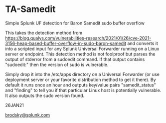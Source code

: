# TA-Samedit

Simple Splunk UF detection for Baron Samedit sudo buffer overflow

This takes the detection method from https://blog.qualys.com/vulnerabilities-research/2021/01/26/cve-2021-3156-heap-based-buffer-overflow-in-sudo-baron-samedit and converts it into a scripted input for any Splunk Universal Forwarder running on a Linux server or endpoint. This detection method is not foolproof but parses the output of stderror from a sudoedit command. If that output contains "sudoedit:" then the version of sudo is vulnerable.

Simply drop it into the /etc/apps directory on a Universal Forwarder (or use deployment server or your favorite distribution method to get it there). By default it runs once an hour and outputs key/value pairs "samedit_status" and "finding" to tell you if that particular Linux host is potentially vulnerable. It also outputs the sudo version found.

26JAN21

brodsky@splunk.com
